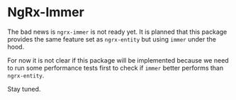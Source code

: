 # NgRx-Immer

The bad news is `ngrx-immer` is not ready yet.
It is planned that this package provides the same feature set as `ngrx-entity`
but using `immer` under the hood.

For now it is not clear if this package will be implemented because we need to
run some performance tests first to check if `immer` better performs than
`ngrx-entity`.

Stay tuned.
